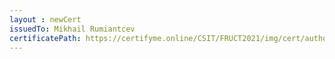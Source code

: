 ```yaml
--- 
layout : newCert 
issuedTo: Mikhail Rumiantcev 
certificatePath: https://certifyme.online/CSIT/FRUCT2021/img/cert/author/MikhailRumiantcev_cb48d.png
--- 
```

